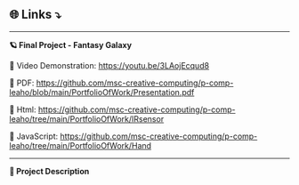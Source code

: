 ## 🌐 Links ⤵️

-----------

**🪐 Final Project - Fantasy Galaxy**

🔗 Video Demonstration: https://youtu.be/3LAojEcqud8 

🔗 PDF: https://github.com/msc-creative-computing/p-comp-leaho/blob/main/PortfolioOfWork/Presentation.pdf

🔗 Html: https://github.com/msc-creative-computing/p-comp-leaho/tree/main/PortfolioOfWork/IRsensor

🔗 JavaScript: https://github.com/msc-creative-computing/p-comp-leaho/tree/main/PortfolioOfWork/Hand

-----------

**🌌 Project Description**
